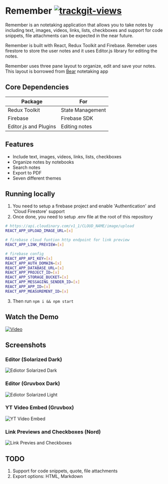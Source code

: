 # Remember <a href="https://trackgit.com"><img src="https://sfy.cx/u/nYg" alt="trackgit-views" /></a>

Remember is an notetaking application that allows you to take notes by including text, images, videos, links, lists, checkboxes and support for code snippets, file attachments can be expected in the near future.

Remember is built with React, Redux Toolkit and Firebase. Remeber uses firestore to store the user notes and it uses Editor.js library for editing the notes.

Remember uses three pane layout to organize, edit and save your notes. This layout is borrowed from [Bear](https://bear.app) notetaking app

## Core Dependencies

| Package               | For              |
| --------------------- | ---------------- |
| Redux Toolkit         | State Management |
| Firebase              | Firebase SDK     |
| Editor.js and Plugins | Editing notes    |

## Features

- Include text, images, videos, links, lists, checkboxes
- Organize notes by notebooks
- Search notes
- Export to PDF
- Seven different themes

## Running locally

1. You need to setup a firebase project and enable 'Authentication' and 'Cloud Firestore' support
2. Once done, you need to setup .env file at the root of this repository

```bash
# https://api.cloudinary.com/v1_1/CLOUD_NAME/image/upload
REACT_APP_UPLOAD_IMAGE_URL=[x]

# firebase cloud funtion http endpoint for link preview
REACT_APP_LINK_PREVIEW=[x]

# firebase config
REACT_APP_API_KEY=[x]
REACT_APP_AUTH_DOMAIN=[x]
REACT_APP_DATABASE_URL=[x]
REACT_APP_PROJECT_ID=[x]
REACT_APP_STORAGE_BUCKET=[x]
REACT_APP_MESSAGING_SENDER_ID=[x]
REACT_APP_APP_ID=[x]
REACT_APP_MEASUREMENT_ID=[x]
```

3. Then run <code>npm i && npm start</code>

## Watch the Demo

[![Video](screenshots/editor_dark.png)](https://www.youtube.com/watch?v=LOxviFtsTOU "Remember Demo")

## Screenshots

### Editor (Solarized Dark)

![Ediotor Solarized Dark](screenshots/editor_dark.png)

### Editor (Gruvbox Dark)

![Ediotor Solarized Light](screenshots/editor_light.png)

### YT Video Embed (Gruvbox)

![YT Video Embed](screenshots/video_embed.png)

### Link Previews and Checkboxes (Nord)

![Link Previes and Checkboxes](screenshots/link_previews_checkboxes.png)

## TODO

1. Support for code snippets, quote, file attachments
2. Export options: HTML, Markdown

